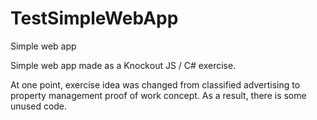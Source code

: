 # TestSimpleWebApp
Simple web app

Simple web app made as a Knockout JS / C# exercise.

At one point, exercise idea was changed from 
classified advertising to property management proof of work concept.
As a result, there is some unused code. 

